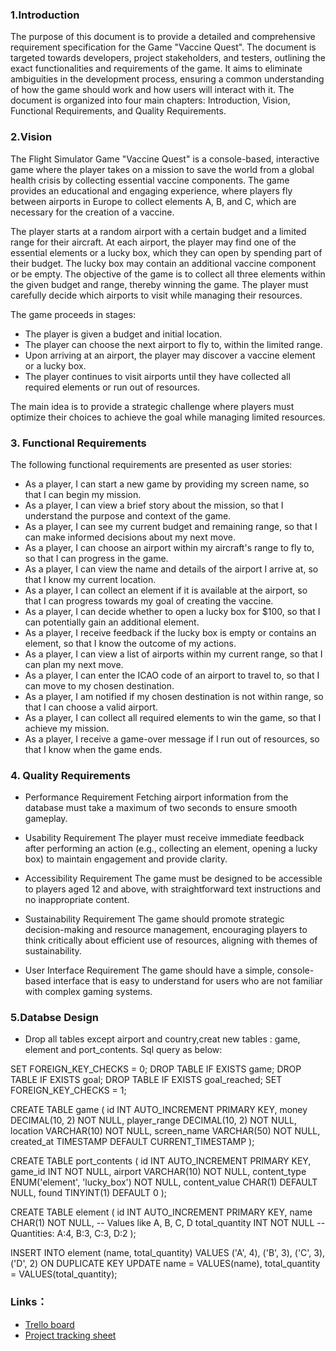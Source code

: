 ### 1.Introduction

The purpose of this document is to provide a detailed and comprehensive requirement specification for the Game "Vaccine Quest". The document is targeted towards developers, project stakeholders, and testers, outlining the exact functionalities and requirements of the game. It aims to eliminate ambiguities in the development process, ensuring a common understanding of how the game should work and how users will interact with it. The document is organized into four main chapters: Introduction, Vision, Functional Requirements, and Quality Requirements.

### 2.Vision

The Flight Simulator Game "Vaccine Quest" is a console-based, interactive game where the player takes on a mission to save the world from a global health crisis by collecting essential vaccine components. The game provides an educational and engaging experience, where players fly between airports in Europe to collect elements A, B, and C, which are necessary for the creation of a vaccine.

The player starts at a random airport with a certain budget and a limited range for their aircraft. At each airport, the player may find one of the essential elements or a lucky box, which they can open by spending part of their budget. The lucky box may contain an additional vaccine component or be empty. The objective of the game is to collect all three elements within the given budget and range, thereby winning the game. The player must carefully decide which airports to visit while managing their resources.

The game proceeds in stages:
- The player is given a budget and initial location.
- The player can choose the next airport to fly to, within the limited range.
- Upon arriving at an airport, the player may discover a vaccine element or a lucky box.
- The player continues to visit airports until they have collected all required elements or run out of resources.

The main idea is to provide a strategic challenge where players must optimize their choices to achieve the goal while managing limited resources.

### 3. Functional Requirements
The following functional requirements are presented as user stories:

- As a player, I can start a new game by providing my screen name, so that I can begin my mission.
- As a player, I can view a brief story about the mission, so that I understand the purpose and context of the game.
- As a player, I can see my current budget and remaining range, so that I can make informed decisions about my next move.
- As a player, I can choose an airport within my aircraft's range to fly to, so that I can progress in the game.
- As a player, I can view the name and details of the airport I arrive at, so that I know my current location.
- As a player, I can collect an element if it is available at the airport, so that I can progress towards my goal of creating the vaccine.
- As a player, I can decide whether to open a lucky box for $100, so that I can potentially gain an additional element.
- As a player, I receive feedback if the lucky box is empty or contains an element, so that I know the outcome of my actions.
- As a player, I can view a list of airports within my current range, so that I can plan my next move.
- As a player, I can enter the ICAO code of an airport to travel to, so that I can move to my chosen destination.
- As a player, I am notified if my chosen destination is not within range, so that I can choose a valid airport.
- As a player, I can collect all required elements to win the game, so that I achieve my mission.
- As a player, I receive a game-over message if I run out of resources, so that I know when the game ends.

### 4. Quality Requirements

- Performance Requirement
Fetching airport information from the database must take a maximum of two seconds to ensure smooth gameplay.

- Usability Requirement
The player must receive immediate feedback after performing an action (e.g., collecting an element, opening a lucky box) to maintain engagement and provide clarity.

- Accessibility Requirement
The game must be designed to be accessible to players aged 12 and above, with straightforward text instructions and no inappropriate content.

- Sustainability Requirement
The game should promote strategic decision-making and resource management, encouraging players to think critically about efficient use of resources, aligning with themes of sustainability.

- User Interface Requirement
The game should have a simple, console-based interface that is easy to understand for users who are not familiar with complex gaming systems.

### 5.Databse Design
- Drop all tables except airport and country,creat new tables : game, element and port_contents. Sql query as below:

SET FOREIGN_KEY_CHECKS = 0;
DROP TABLE IF EXISTS game;
DROP TABLE IF EXISTS goal;
DROP TABLE IF EXISTS goal_reached;
SET FOREIGN_KEY_CHECKS = 1;

CREATE TABLE game (
    id INT AUTO_INCREMENT PRIMARY KEY,
    money DECIMAL(10, 2) NOT NULL,
    player_range DECIMAL(10, 2) NOT NULL,
    location VARCHAR(10) NOT NULL,
    screen_name VARCHAR(50) NOT NULL,
    created_at TIMESTAMP DEFAULT CURRENT_TIMESTAMP );

CREATE TABLE port_contents (
    id INT AUTO_INCREMENT PRIMARY KEY,
    game_id INT NOT NULL,
    airport VARCHAR(10) NOT NULL,
    content_type ENUM('element', 'lucky_box') NOT NULL,
    content_value CHAR(1) DEFAULT NULL,
    found TINYINT(1) DEFAULT 0 );

CREATE TABLE element (
    id INT AUTO_INCREMENT PRIMARY KEY,
    name CHAR(1) NOT NULL,  -- Values like A, B, C, D
    total_quantity INT NOT NULL  -- Quantities: A:4, B:3, C:3, D:2
     );

INSERT INTO element (name, total_quantity) VALUES ('A', 4), ('B', 3), ('C', 3), ('D', 2) ON DUPLICATE KEY UPDATE name = VALUES(name), total_quantity = VALUES(total_quantity);

### Links：
- [Trello board](https://trello.com/invite/b/66fe78af1372c2113a78bb63/ATTIcf230239528edd2871486693b07ee3a0C2140598/challenger-flight-game-project)
- [Project tracking sheet](https://docs.google.com/spreadsheets/d/1vuq3BxNBDeG4BTiAt0iLGx4ohJ9QgnmPnivLulsLMhw/edit?gid=0#gid=0)
